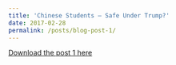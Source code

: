 ```yaml
---
title: 'Chinese Students – Safe Under Trump?'
date: 2017-02-28
permalink: /posts/blog-post-1/
---
```


<a href = "http://chengguo2000.github.io/files/Blog-Posts/1_-_Chinese_Students_–_Safe_Under_Trump.pdf">Download the post 1 here</a>